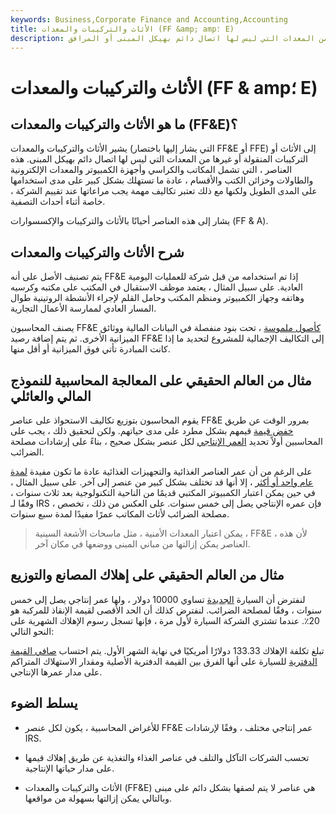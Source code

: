 ```yaml
---
keywords: Business,Corporate Finance and Accounting,Accounting
title: الأثاث والتركيبات والمعدات (FF &amp; amp؛ E)
description: الأثاث والتجهيزات والمعدات عبارة عن أثاث متحرك ورفوف وتجهيزات أخرى أو أنواع من المعدات التي ليس لها اتصال دائم بهيكل المبنى أو المرافق.
---
```


# الأثاث والتركيبات والمعدات (FF & amp؛ E)
## ما هو الأثاث والتركيبات والمعدات (FF&E)؟

يشير الأثاث والتركيبات والمعدات (التي يشار إليها باختصار FF&E أو FFE) إلى الأثاث أو التركيبات المنقولة أو غيرها من المعدات التي ليس لها اتصال دائم بهيكل المبنى. هذه العناصر ، التي تشمل المكاتب والكراسي وأجهزة الكمبيوتر والمعدات الإلكترونية والطاولات وخزائن الكتب والأقسام ، عادة ما تستهلك بشكل كبير على مدى استخدامها على المدى الطويل ولكنها مع ذلك تعتبر تكاليف مهمة يجب مراعاتها عند تقييم الشركة ، خاصة أثناء أحداث التصفية.

يشار إلى هذه العناصر أحيانًا بالأثاث والتركيبات والإكسسوارات (FF & A).

## شرح الأثاث والتركيبات والمعدات

يتم تصنيف الأصل على أنه FF&E إذا تم استخدامه من قبل شركة للعمليات اليومية العادية. على سبيل المثال ، يعتمد موظف الاستقبال في المكتب على مكتبه وكرسيه وهاتفه وجهاز الكمبيوتر ومنظم المكتب وحامل القلم لإجراء الأنشطة الروتينية طوال المسار العادي لممارسة الأعمال التجارية.

يصنف المحاسبون FF&E [كأصول ملموسة](/tangibleasset) ، تحت بنود منفصلة في البيانات المالية ووثائق الميزانية الأخرى. ثم يتم إضافة رصيد FF&E إلى التكاليف الإجمالية للمشروع لتحديد ما إذا كانت المبادرة تأتي فوق الميزانية أو أقل منها.

## مثال من العالم الحقيقي على المعالجة المحاسبية للنموذج المالي والعائلي

يقوم المحاسبون بتوزيع تكاليف الاستحواذ على عناصر FF&E بمرور الوقت عن طريق [خفض قيمة](/depreciation) قيمهم بشكل مطرد على مدى حياتهم. ولكن لتحقيق ذلك ، يجب على المحاسبين أولاً تحديد [العمر الإنتاجي](/usefullife) لكل عنصر بشكل صحيح ، بناءً على إرشادات مصلحة الضرائب.

على الرغم من أن عمر العناصر الغذائية والتجهيزات الغذائية عادة ما تكون مفيدة [لمدة عام واحد أو أكثر](/aged-assets) ، إلا أنها قد تختلف بشكل كبير من عنصر إلى آخر. على سبيل المثال ، في حين يمكن اعتبار الكمبيوتر المكتبي قديمًا من الناحية التكنولوجية بعد ثلاث سنوات ، وفقًا لـ IRS ، فإن عمره الإنتاجي يصل إلى خمس سنوات. على العكس من ذلك ، تخصص مصلحة الضرائب لأثاث المكاتب عمرًا مفيدًا لمدة سبع سنوات.

> يمكن اعتبار المعدات الأمنية ، مثل ماسحات الأشعة السينية ، FF&E ، لأن هذه العناصر يمكن إزالتها من مباني المبنى ووضعها في مكان آخر.

>

## مثال من العالم الحقيقي على إهلاك المصانع والتوزيع

لنفترض أن السيارة [الجديدة](/originalcost) تساوي 10000 دولار ، ولها عمر إنتاجي يصل إلى خمس سنوات ، وفقًا لمصلحة الضرائب. لنفترض كذلك أن الحد الأقصى لقيمة الإنقاذ للمركبة هو 20٪. عندما تشتري الشركة السيارة لأول مرة ، فإنها تسجل رسوم الإهلاك الشهرية على النحو التالي:

تبلغ تكلفة الإهلاك 133.33 دولارًا أمريكيًا في نهاية الشهر الأول. يتم احتساب [صافي القيمة الدفترية](/bookvalue) للسيارة على أنها الفرق بين القيمة الدفترية الأصلية ومقدار الاستهلاك المتراكم على مدار عمرها الإنتاجي.

## يسلط الضوء

- للأغراض المحاسبية ، يكون لكل عنصر FF&E عمر إنتاجي مختلف ، وفقًا لإرشادات IRS.

- تحسب الشركات التآكل والتلف في عناصر الغذاء والتغذية عن طريق إهلاك قيمها على مدار حياتها الإنتاجية.

- الأثاث والتركيبات والمعدات (FF&E) هي عناصر لا يتم لصقها بشكل دائم على مبنى وبالتالي يمكن إزالتها بسهولة من مواقعها.

